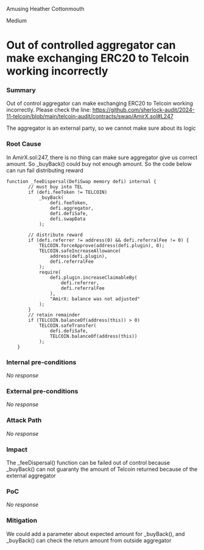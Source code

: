 Amusing Heather Cottonmouth

Medium

# Out of controlled aggregator can make exchanging ERC20 to Telcoin working incorrectly

### Summary

Out of control aggregator can make exchanging ERC20 to Telcoin working incorrectly. Please check the line:
https://github.com/sherlock-audit/2024-11-telcoin/blob/main/telcoin-audit/contracts/swap/AmirX.sol#L247

The aggregator is an external party, so we cannot make sure about its logic

### Root Cause

In AmirX.sol:247, there is no thing can make sure aggregator give us correct amount. So _buyBack() could buy not enough amount. So the code below can run fail distributing reward
```solidity
function _feeDispersal(DefiSwap memory defi) internal {
        // must buy into TEL
        if (defi.feeToken != TELCOIN)
            _buyBack(
                defi.feeToken,
                defi.aggregator,
                defi.defiSafe,
                defi.swapData
            );

        // distribute reward
        if (defi.referrer != address(0) && defi.referralFee != 0) {
            TELCOIN.forceApprove(address(defi.plugin), 0);
            TELCOIN.safeIncreaseAllowance(
                address(defi.plugin),
                defi.referralFee
            );
            require(
                defi.plugin.increaseClaimableBy(
                    defi.referrer,
                    defi.referralFee
                ),
                "AmirX: balance was not adjusted"
            );
        }
        // retain remainder
        if (TELCOIN.balanceOf(address(this)) > 0)
            TELCOIN.safeTransfer(
                defi.defiSafe,
                TELCOIN.balanceOf(address(this))
            );
    }
```

### Internal pre-conditions

_No response_

### External pre-conditions

_No response_

### Attack Path

_No response_

### Impact

The _feeDispersal() function can be failed out of control because _buyBack() can not guaranty the amount of Telcoin returned because of the external aggregator 

### PoC

_No response_

### Mitigation

We could add a parameter about expected amount for _buyBack(), and _buyBack() can check the return amount from outside aggregator